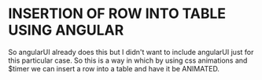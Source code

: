 # INSERTION OF ROW INTO TABLE USING ANGULAR 

So angularUI already does this but I didn't want to include angularUI just
for this particular case. So this is a way in which by using css animations
and $timer we can insert a row into a table and have it be ANIMATED.
